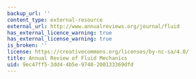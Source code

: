 ```yaml
---
backup_url: ''
content_type: external-resource
external_url: http://www.annualreviews.org/journal/fluid
has_external_licence_warning: true
has_external_license_warning: true
is_broken: ''
license: https://creativecommons.org/licenses/by-nc-sa/4.0/
title: Annual Review of Fluid Mechanics
uid: 9ec47ff5-3dd4-4b5e-9740-200133369dfd
---
```

